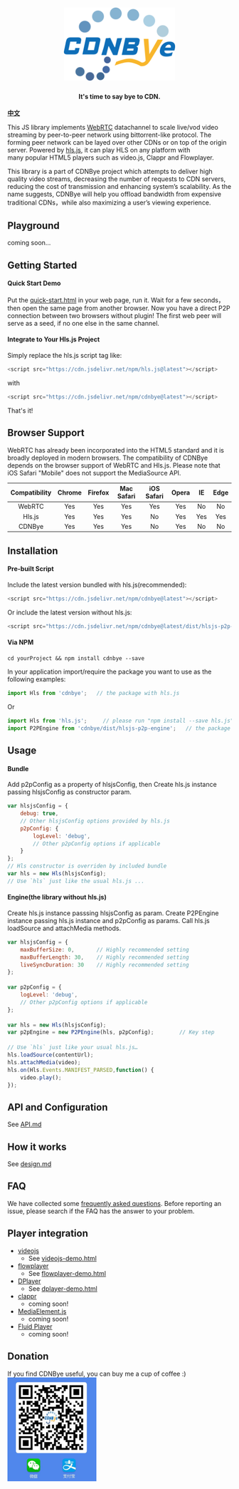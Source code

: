<h1 align="center"><a href="" target="_blank" rel="noopener noreferrer"><img width="250" src="figs/cdnbye.png" alt="cdnbye logo"></a></h1>
<h4 align="center">It's time to say bye to CDN.</h4>


**[中文](Readme_zh.md)**

This JS library implements [WebRTC](https://en.wikipedia.org/wiki/WebRTC) datachannel to scale live/vod video streaming by peer-to-peer network using bittorrent-like protocol. The forming peer network can be layed over other CDNs or on top of the origin server. Powered by [hls.js](https://github.com/video-dev/hls.js), it can play HLS on any platform with many popular HTML5 players such as video.js, Clappr and Flowplayer. 

This library is a part of CDNBye project which attempts to deliver high quality video streams, decreasing the number of requests to CDN servers, reducing the cost of transmission and enhancing system’s scalability. As the name suggests, CDNBye will help you offload bandwidth from expensive traditional CDNs，while also maximizing a user’s viewing experience.

## Playground
coming soon...

## Getting Started
#### Quick Start Demo
Put the [quick-start.html](demo/quick-start.html) in your web page, run it. Wait for a few seconds，then open the same page from another browser. Now you have a direct P2P connection between two browsers without plugin!
The first web peer will serve as a seed, if no one else in the same channel.
#### Integrate to Your Hls.js Project
Simply replace the hls.js script tag like:
 ```javascript
<script src="https://cdn.jsdelivr.net/npm/hls.js@latest"></script>
```
with 
 ```javascript
<script src="https://cdn.jsdelivr.net/npm/cdnbye@latest"></script>
```
That's it!

## Browser Support
WebRTC has already been incorporated into the HTML5 standard and it is broadly deployed in modern browsers. The compatibility of CDNBye depends on the browser support of WebRTC and Hls.js. Please note that iOS Safari "Mobile" does not support the MediaSource API.

 Compatibility|Chrome | Firefox | Mac Safari| iOS Safari | Opera | IE | Edge|   
:-: | :-: | :-: | :-: | :-: | :-: | :-:| :-:
WebRTC | Yes | Yes | Yes | Yes | Yes | No | No
Hls.js | Yes | Yes | Yes | No | Yes | Yes | Yes
CDNBye | Yes | Yes | Yes | No | Yes | No | No 

## Installation

#### Pre-built Script
Include the latest version bundled with hls.js(recommended): 
```javascript
<script src="https://cdn.jsdelivr.net/npm/cdnbye@latest"></script>
```
Or include the latest version without hls.js:
```javascript
<script src="https://cdn.jsdelivr.net/npm/cdnbye@latest/dist/hlsjs-p2p-engine.min.js"></script>
```

#### Via NPM
```
cd yourProject && npm install cdnbye --save
```
In your application import/require the package you want to use as the following examples:
```javascript
import Hls from 'cdnbye';   // the package with hls.js
```
Or 
```javascript
import Hls from 'hls.js';     // please run "npm install --save hls.js" first
import P2PEngine from 'cdnbye/dist/hlsjs-p2p-engine';   // the package without hls.js
```

## Usage
#### Bundle
Add p2pConfig as a property of hlsjsConfig, then Create hls.js instance passing hlsjsConfig as constructor param.
```javascript
var hlsjsConfig = {
    debug: true,
    // Other hlsjsConfig options provided by hls.js
    p2pConfig: {
        logLevel: 'debug',
        // Other p2pConfig options if applicable
    }
};
// Hls constructor is overriden by included bundle
var hls = new Hls(hlsjsConfig);
// Use `hls` just like the usual hls.js ...
```
#### Engine(the library without hls.js)
Create hls.js instance passsing hlsjsConfig as param. Create P2PEngine instance passing hls.js instance and p2pConfig as params. Call hls.js loadSource and attachMedia methods.
```javascript
var hlsjsConfig = {
    maxBufferSize: 0,       // Highly recommended setting
    maxBufferLength: 30,    // Highly recommended setting
    liveSyncDuration: 30    // Highly recommended setting
};

var p2pConfig = {
    logLevel: 'debug',
    // Other p2pConfig options if applicable
};

var hls = new Hls(hlsjsConfig);
var p2pEngine = new P2PEngine(hls, p2pConfig);        // Key step

// Use `hls` just like your usual hls.js…
hls.loadSource(contentUrl);
hls.attachMedia(video);
hls.on(Hls.Events.MANIFEST_PARSED,function() {
    video.play();
});
```

## API and Configuration
See [API.md](docs/English/API.md)

## How it works
See [design.md](docs/English/design.md)

## FAQ
We have collected some [frequently asked questions](docs/English/FAQ.md). Before reporting an issue, please search if the FAQ has the answer to your problem.

## Player integration
- [videojs](http://videojs.com/)
    - See [videojs-demo.html](demo/videojs-demo.html)
- [flowplayer](https://flowplayer.com/)
    - See [flowplayer-demo.html](demo/flowplayer-demo.html)
- [DPlayer](https://github.com/MoePlayer/DPlayer)
    - See [dplayer-demo.html](demo/dplayer-demo.html)
- [clappr](https://github.com/clappr/clappr)
    - coming soon!
- [MediaElement.js](http://www.mediaelementjs.com/)
    - coming soon!
- [Fluid Player](https://www.fluidplayer.com/)
    - coming soon!


## Donation
If you find CDNBye useful, you can buy me a cup of coffee :)<br>
<img width="200" src="figs/pay.jpeg" alt="donation">







